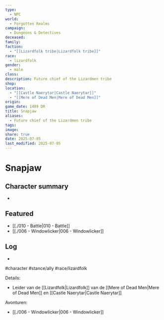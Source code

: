 ```yaml
---
type:
  - NPC
world:
  - Forgotten Realms
campaign:
  - Dungeons & Detectives
deceased: 
family: 
faction:
  - "[[Lizardfolk tribe|Lizardfolk tribe]]"
race:
  - lizardfolk
gender:
  - male
class: 
description: Future chief of the Lizardmen tribe
shop: 
location:
  - "[[Castle Naerytar|Castle Naerytar]]"
  - "[[Mere of Dead Men|Mere of Dead Men]]"
origin: 
game_date: 1489 DR
title: Snapjaw
aliases:
  - Future chief of the Lizardmen tribe
tags: 
image: 
share: true
date: 2025-07-05
last_modified: 2025-07-05
---
```

# Snapjaw

## Character summary
* 

## Featured
- [[./010 - Battle|010 - Battle]]
- [[./006 - Windowlicker|006 - Windowlicker]]


## Log
* 
#character #stance/ally #race/lizardfolk 

Details:
- Leider van de [[Lizardfolk|Lizardfolk]] van de [[Mere of Dead Men|Mere of Dead Men]] en [[Castle Naerytar|Castle Naerytar]]

Avonturen:
- [[./006 - Windowlicker|006 - Windowlicker]]